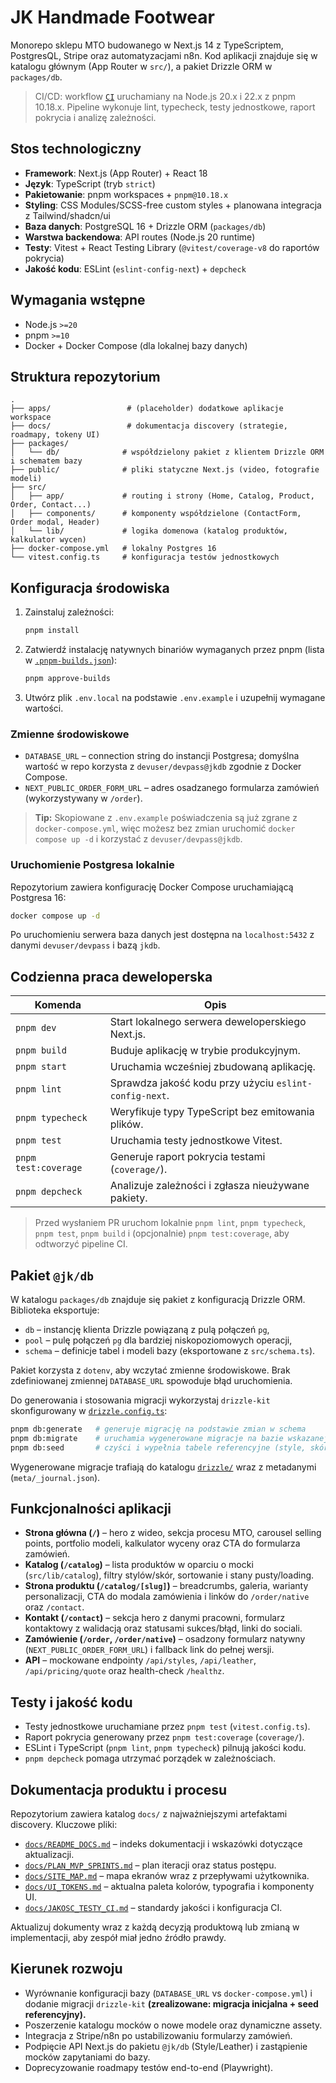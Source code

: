 # JK Handmade Footwear

Monorepo sklepu MTO budowanego w Next.js 14 z TypeScriptem, PostgresQL, Stripe oraz automatyzacjami n8n. Kod aplikacji znajduje się w katalogu głównym (App Router w `src/`), a pakiet Drizzle ORM w `packages/db`.

> CI/CD: workflow [`CI`](.github/workflows/ci.yml) uruchamiany na Node.js 20.x i 22.x z pnpm 10.18.x. Pipeline wykonuje lint, typecheck, testy jednostkowe, raport pokrycia i analizę zależności.

## Stos technologiczny

- **Framework**: Next.js (App Router) + React 18
- **Język**: TypeScript (tryb `strict`)
- **Pakietowanie**: pnpm workspaces + `pnpm@10.18.x`
- **Styling**: CSS Modules/SCSS-free custom styles + planowana integracja z Tailwind/shadcn/ui
- **Baza danych**: PostgreSQL 16 + Drizzle ORM (`packages/db`)
- **Warstwa backendowa**: API routes (Node.js 20 runtime)
- **Testy**: Vitest + React Testing Library (`@vitest/coverage-v8` do raportów pokrycia)
- **Jakość kodu**: ESLint (`eslint-config-next`) + `depcheck`

## Wymagania wstępne

- Node.js `>=20`
- pnpm `>=10`
- Docker + Docker Compose (dla lokalnej bazy danych)

## Struktura repozytorium

```
.
├── apps/                 # (placeholder) dodatkowe aplikacje workspace
├── docs/                 # dokumentacja discovery (strategie, roadmapy, tokeny UI)
├── packages/
│   └── db/              # współdzielony pakiet z klientem Drizzle ORM i schematem bazy
├── public/              # pliki statyczne Next.js (video, fotografie modeli)
├── src/
│   ├── app/             # routing i strony (Home, Catalog, Product, Order, Contact...)
│   ├── components/      # komponenty współdzielone (ContactForm, Order modal, Header)
│   └── lib/             # logika domenowa (katalog produktów, kalkulator wycen)
├── docker-compose.yml   # lokalny Postgres 16
└── vitest.config.ts     # konfiguracja testów jednostkowych
```

## Konfiguracja środowiska

1. Zainstaluj zależności:
   ```bash
   pnpm install
   ```
2. Zatwierdź instalację natywnych binariów wymaganych przez pnpm (lista w [`.pnpm-builds.json`](./.pnpm-builds.json)):
   ```bash
   pnpm approve-builds
   ```
3. Utwórz plik `.env.local` na podstawie `.env.example` i uzupełnij wymagane wartości.

### Zmienne środowiskowe

- `DATABASE_URL` – connection string do instancji Postgresa; domyślna wartość w repo korzysta z `devuser/devpass@jkdb` zgodnie z Docker Compose.
- `NEXT_PUBLIC_ORDER_FORM_URL` – adres osadzanego formularza zamówień (wykorzystywany w `/order`).

> **Tip:** Skopiowane z `.env.example` poświadczenia są już zgrane z `docker-compose.yml`, więc możesz bez zmian uruchomić `docker compose up -d` i korzystać z `devuser/devpass@jkdb`.

### Uruchomienie Postgresa lokalnie

Repozytorium zawiera konfigurację Docker Compose uruchamiającą Postgresa 16:

```bash
docker compose up -d
```

Po uruchomieniu serwera baza danych jest dostępna na `localhost:5432` z danymi `devuser/devpass` i bazą `jkdb`.

## Codzienna praca deweloperska

| Komenda | Opis |
| --- | --- |
| `pnpm dev` | Start lokalnego serwera deweloperskiego Next.js. |
| `pnpm build` | Buduje aplikację w trybie produkcyjnym. |
| `pnpm start` | Uruchamia wcześniej zbudowaną aplikację. |
| `pnpm lint` | Sprawdza jakość kodu przy użyciu `eslint-config-next`. |
| `pnpm typecheck` | Weryfikuje typy TypeScript bez emitowania plików. |
| `pnpm test` | Uruchamia testy jednostkowe Vitest. |
| `pnpm test:coverage` | Generuje raport pokrycia testami (`coverage/`). |
| `pnpm depcheck` | Analizuje zależności i zgłasza nieużywane pakiety. |

> Przed wysłaniem PR uruchom lokalnie `pnpm lint`, `pnpm typecheck`, `pnpm test`, `pnpm build` i (opcjonalnie) `pnpm test:coverage`, aby odtworzyć pipeline CI.

## Pakiet `@jk/db`

W katalogu `packages/db` znajduje się pakiet z konfiguracją Drizzle ORM. Biblioteka eksportuje:

- `db` – instancję klienta Drizzle powiązaną z pulą połączeń `pg`,
- `pool` – pulę połączeń `pg` dla bardziej niskopoziomowych operacji,
- `schema` – definicje tabel i modeli bazy (eksportowane z `src/schema.ts`).

Pakiet korzysta z `dotenv`, aby wczytać zmienne środowiskowe. Brak zdefiniowanej zmiennej `DATABASE_URL` spowoduje błąd uruchomienia.

Do generowania i stosowania migracji wykorzystaj `drizzle-kit` skonfigurowany w [`drizzle.config.ts`](./drizzle.config.ts):

```bash
pnpm db:generate   # generuje migrację na podstawie zmian w schema
pnpm db:migrate    # uruchamia wygenerowane migracje na bazie wskazanej przez DATABASE_URL
pnpm db:seed       # czyści i wypełnia tabele referencyjne (style, skóry, podeszwy, opcje)
```

Wygenerowane migracje trafiają do katalogu [`drizzle/`](./drizzle/) wraz z metadanymi (`meta/_journal.json`).

## Funkcjonalności aplikacji

- **Strona główna (`/`)** – hero z wideo, sekcja procesu MTO, carousel selling points, portfolio modeli, kalkulator wyceny oraz CTA do formularza zamówień.
- **Katalog (`/catalog`)** – lista produktów w oparciu o mocki (`src/lib/catalog`), filtry stylów/skór, sortowanie i stany pusty/loading.
- **Strona produktu (`/catalog/[slug]`)** – breadcrumbs, galeria, warianty personalizacji, CTA do modala zamówienia i linków do `/order/native` oraz `/contact`.
- **Kontakt (`/contact`)** – sekcja hero z danymi pracowni, formularz kontaktowy z walidacją oraz statusami sukces/błąd, linki do sociali.
- **Zamówienie (`/order`, `/order/native`)** – osadzony formularz natywny (`NEXT_PUBLIC_ORDER_FORM_URL`) i fallback link do pełnej wersji.
- **API** – mockowane endpointy `/api/styles`, `/api/leather`, `/api/pricing/quote` oraz health-check `/healthz`.

## Testy i jakość kodu

- Testy jednostkowe uruchamiane przez `pnpm test` (`vitest.config.ts`).
- Raport pokrycia generowany przez `pnpm test:coverage` (`coverage/`).
- ESLint i TypeScript (`pnpm lint`, `pnpm typecheck`) pilnują jakości kodu.
- `pnpm depcheck` pomaga utrzymać porządek w zależnościach.

## Dokumentacja produktu i procesu

Repozytorium zawiera katalog `docs/` z najważniejszymi artefaktami discovery. Kluczowe pliki:

- [`docs/README_DOCS.md`](./docs/README_DOCS.md) – indeks dokumentacji i wskazówki dotyczące aktualizacji.
- [`docs/PLAN_MVP_SPRINTS.md`](./docs/PLAN_MVP_SPRINTS.md) – plan iteracji oraz status postępu.
- [`docs/SITE_MAP.md`](./docs/SITE_MAP.md) – mapa ekranów wraz z przepływami użytkownika.
- [`docs/UI_TOKENS.md`](./docs/UI_TOKENS.md) – aktualna paleta kolorów, typografia i komponenty UI.
- [`docs/JAKOSC_TESTY_CI.md`](./docs/JAKOSC_TESTY_CI.md) – standardy jakości i konfiguracja CI.

Aktualizuj dokumenty wraz z każdą decyzją produktową lub zmianą w implementacji, aby zespół miał jedno źródło prawdy.

## Kierunek rozwoju

- Wyrównanie konfiguracji bazy (`DATABASE_URL` vs `docker-compose.yml`) i dodanie migracji `drizzle-kit` **(zrealizowane: migracja inicjalna + seed referencyjny).**
- Poszerzenie katalogu mocków o nowe modele oraz dynamiczne assety.
- Integracja z Stripe/n8n po ustabilizowaniu formularzy zamówień.
- Podpięcie API Next.js do pakietu `@jk/db` (Style/Leather) i zastąpienie mocków zapytaniami do bazy.
- Doprecyzowanie roadmapy testów end-to-end (Playwright).

